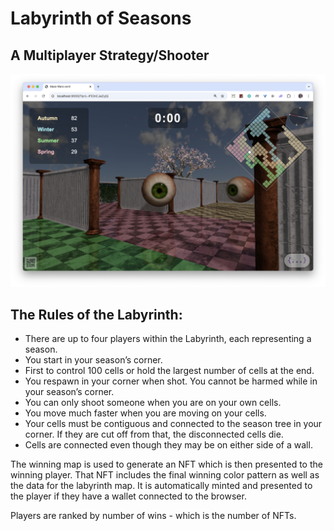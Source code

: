 # Labyrinth of Seasons
## A Multiplayer Strategy/Shooter

![Labyrinth](./Labyrinth.png)

## The Rules of the Labyrinth:

- There are up to four players within the Labyrinth, each representing a season.
- You start in your season’s corner.
- First to control 100 cells or hold the largest number of cells at the end.
- You respawn in your corner when shot.
You cannot be harmed while in your season’s corner.
- You can only shoot someone when you are on your own cells.
- You move much faster when you are moving on your cells.
- Your cells must be contiguous and connected to the season tree in your corner. If they are cut off from that, the disconnected cells die. 
- Cells are connected even though they may be on either side of a wall.

The winning map is used to generate an NFT which is then presented to the winning player. That NFT includes the final winning color pattern as well as the data for the labyrinth map. It is automatically minted and presented to the player if they have a wallet connected to the browser.

Players are ranked by number of wins - which is the number of NFTs.

